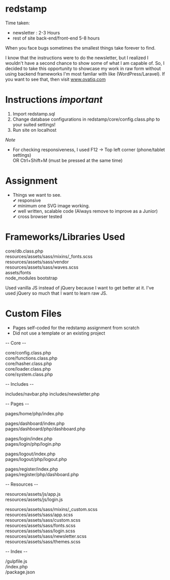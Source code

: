 # redstamp

Time taken:
- newsletter : 2-3 Hours 
- rest of site back-end/front-end 5-8 hours 

When you face bugs sometimes the smallest things take forever to find. 

I know that the instructions were to do the newsletter, but I realized I wouldn't have a second chance to show some of what I am capable of. So, I decided to take this opportunity to showcase my work in raw form without using backend frameworks I'm most famliar with like (WordPress/Laravel). If you want to see that, then visit www.ovatiq.com 

# Instructions *important*

1. Import redstamp.sql
2. Change database configurations in redstamp/core/config.class.php to your suited settings!
3. Run site on localhost

*Note*
- For checking responsiveness, I used F12 -> Top left corner (phone/tablet settings) 
 <br>OR Ctrl+Shift+M (must be pressed at the same time)

# Assignment
- Things we want to see.  <br>
 ✔ responsive <br>
 ✔ minimum one SVG image working. <br>
 ✔ well written, scalable code (Always remove to improve as a Junior) <br>
 ✔ cross browser tested


# Frameworks/Libraries Used

core/db.class.php <br>
resources/assets/sass/mixins/_fonts.scss <br>
resources/assets/sass/vendor <br>
resources/assets/sass/waves.scss <br>
assets/fonts <br>
node_modules
bootstrap

Used vanilla JS instead of jQuery because I want to get better at it. I've used jQuery so much that I want to learn raw JS.

# Custom Files
- Pages self-coded for the redstamp assignment from scratch
- Did not use a template or an existing project 

-- Core -- 

core/config.class.php <br>
core/functions.class.php <br>
core/hasher.class.php <br>
core/loader.class.php <br>
core/system.class.php <br>

-- Includes --

includes/navbar.php
includes/newsletter.php

-- Pages --

pages/home/php/index.php

pages/dashboard/index.php <br>
pages/dashboard/php/dashboard.php

pages/login/index.php <br>
pages/login/php/login.php

pages/logout/index.php <br>
pages/logout/php/logout.php

pages/register/index.php <br>
pages/register/php/dashboard.php

-- Resources --

resources/assets/js/app.js <br>
resources/assets/js/login.js <br>

resources/assets/sass/mixins/_custom.scss <br>
resources/assets/sass/app.scss <br> 
resources/assets/sass/custom.scss <br>
resources/assets/sass/fonts.scss <br>
resources/assets/sass/login.scss <br>
resources/assets/sass/newsletter.scss <br>
resources/assets/sass/themes.scss

-- Index --

/gulpfile.js <br>
/index.php <br>
/package.json




